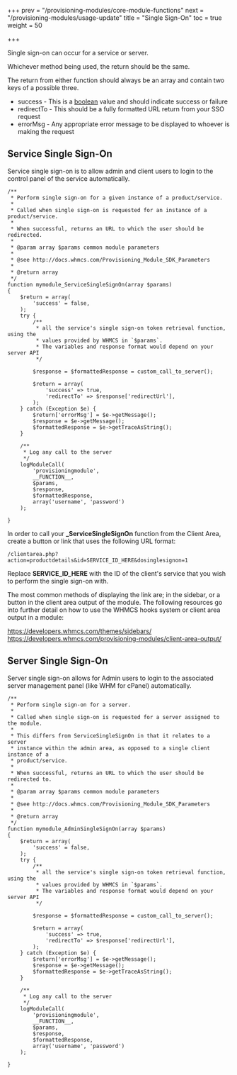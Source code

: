 +++
prev = "/provisioning-modules/core-module-functions"
next = "/provisioning-modules/usage-update"
title = "Single Sign-On"
toc = true
weight = 50

+++

Single sign-on can occur for a service or server.

Whichever method being used, the return should be the same.

The return from either function should always be an array and contain two keys of a possible three.

* success - This is a [boolean][boolean-glossary] value and should indicate success or failure
* redirectTo - This should be a fully formatted URL return from your SSO request
* errorMsg - Any appropriate error message to be displayed to whoever is making the request

## Service Single Sign-On <a id="service-sso"></a>

Service single sign-on is to allow admin and client users to login to the control panel of the service automatically.

```
/**
 * Perform single sign-on for a given instance of a product/service.
 *
 * Called when single sign-on is requested for an instance of a product/service.
 *
 * When successful, returns an URL to which the user should be redirected.
 *
 * @param array $params common module parameters
 *
 * @see http://docs.whmcs.com/Provisioning_Module_SDK_Parameters
 *
 * @return array
 */
function mymodule_ServiceSingleSignOn(array $params)
{
	$return = array(
		'success' = false,
	);
	try {
        /**
         * all the service's single sign-on token retrieval function, using the
         * values provided by WHMCS in `$params`.
         * The variables and response format would depend on your server API
         */

        $response = $formattedResponse = custom_call_to_server();

        $return = array(
            'success' => true,
            'redirectTo' => $response['redirectUrl'],
        );
    } catch (Exception $e) {
        $return['errorMsg'] = $e->getMessage();
        $response = $e->getMessage();
        $formattedResponse = $e->getTraceAsString();
    }

    /**
     * Log any call to the server
     */
	logModuleCall(
        'provisioningmodule',
        __FUNCTION__,
        $params,
        $response,
        $formattedResponse,
        array('username', 'password')
    );

}
```

In order to call your **_ServiceSingleSignOn** function from the Client Area, create a button or link that uses the following URL format:

```
/clientarea.php?action=productdetails&id=SERVICE_ID_HERE&dosinglesignon=1
```

Replace **SERVICE_ID_HERE** with the ID of the client's service that you wish to perform the single sign-on with.

The most common methods of displaying the link are; in the sidebar, or a button in the client area output of the module. The following resources go into further detail on how to use the WHMCS hooks system or client area output in a module:

https://developers.whmcs.com/themes/sidebars/
https://developers.whmcs.com/provisioning-modules/client-area-output/

## Server Single Sign-On <a id="server-sso"></a>

Server single sign-on allows for Admin users to login to the associated server management panel (like WHM for cPanel) automatically.

```
/**
 * Perform single sign-on for a server.
 *
 * Called when single sign-on is requested for a server assigned to the module.
 *
 * This differs from ServiceSingleSignOn in that it relates to a server
 * instance within the admin area, as opposed to a single client instance of a
 * product/service.
 *
 * When successful, returns an URL to which the user should be redirected to.
 *
 * @param array $params common module parameters
 *
 * @see http://docs.whmcs.com/Provisioning_Module_SDK_Parameters
 *
 * @return array
 */
function mymodule_AdminSingleSignOn(array $params)
{
	$return = array(
		'success' = false,
	);
	try {
        /**
         * all the service's single sign-on token retrieval function, using the
         * values provided by WHMCS in `$params`.
         * The variables and response format would depend on your server API
         */

        $response = $formattedResponse = custom_call_to_server();

        $return = array(
            'success' => true,
            'redirectTo' => $response['redirectUrl'],
        );
    } catch (Exception $e) {
        $return['errorMsg'] = $e->getMessage();
        $response = $e->getMessage();
        $formattedResponse = $e->getTraceAsString();
    }

    /**
     * Log any call to the server
     */
	logModuleCall(
        'provisioningmodule',
        __FUNCTION__,
        $params,
        $response,
        $formattedResponse,
        array('username', 'password')
    );

}
```



[boolean-glossary]: http://docs.whmcs.com/Glossary#Boolean
